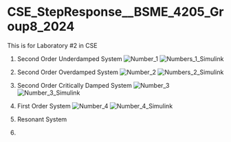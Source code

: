 # CSE_StepResponse__BSME_4205_Group8_2024
This is for Laboratory #2 in CSE
1. Second Order Underdamped System
![Number_1](https://github.com/JJME4205/CSE_StepResponse__BSME_4205_Group8_2024/assets/159037171/bef109cd-242c-4e21-a971-3d9b9bed61d5)
![Numbers_1_Simulink](https://github.com/JJME4205/CSE_StepResponse__BSME_4205_Group8_2024/assets/159037171/3dddb922-9518-4449-a5a8-de2ef2c57109)
2. Second Order Overdamped System
![Number_2](https://github.com/JJME4205/CSE_StepResponse__BSME_4205_Group8_2024/assets/159037171/a9a6709d-4dcb-4328-95ec-0aa6663a26da)
![Numbers_2_Simulink](https://github.com/JJME4205/CSE_StepResponse__BSME_4205_Group8_2024/assets/159037171/8fc067be-b99d-460d-85a2-f8c2f73a4ede)
3. Second Order Critically Damped System
![Number_3](https://github.com/JJME4205/CSE_StepResponse__BSME_4205_Group8_2024/assets/159040752/1bf12821-700c-404a-9d5d-351c510f1554)
![Number_3_Simulink](https://github.com/JJME4205/CSE_StepResponse__BSME_4205_Group8_2024/assets/159040752/4fde6ab1-b90e-4644-8e82-0930a096d39a)
4. First Order System
![Number_4](https://github.com/JJME4205/CSE_StepResponse__BSME_4205_Group8_2024/assets/159040752/4b524214-ba08-48bb-8cc4-28eb8e860630)
![Number_4_Simulink](https://github.com/JJME4205/CSE_StepResponse__BSME_4205_Group8_2024/assets/159040752/d5e349c9-5082-4088-9423-a7a12458f372)
5. Resonant System

6.

